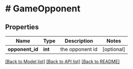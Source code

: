 # # GameOpponent

## Properties

Name | Type | Description | Notes
------------ | ------------- | ------------- | -------------
**opponent_id** | **int** | the opponent id | [optional]

[[Back to Model list]](../../README.md#models) [[Back to API list]](../../README.md#endpoints) [[Back to README]](../../README.md)
